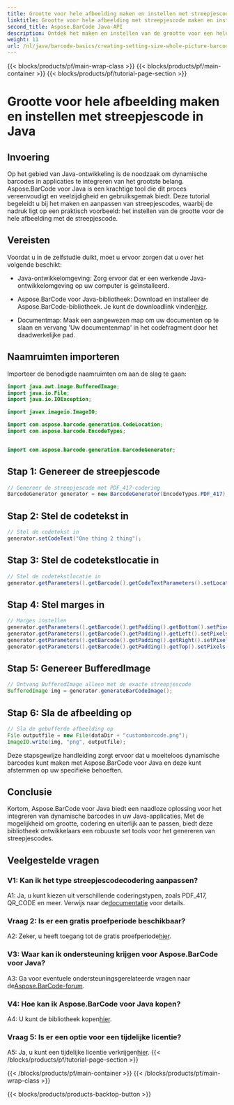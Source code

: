 ```yaml
---
title: Grootte voor hele afbeelding maken en instellen met streepjescode in Java
linktitle: Grootte voor hele afbeelding met streepjescode maken en instellen
second_title: Aspose.BarCode Java-API
description: Ontdek het maken en instellen van de grootte voor een hele afbeelding in Java met Aspose.BarCode. Pas het formaat, de codering en het uiterlijk moeiteloos aan.
weight: 11
url: /nl/java/barcode-basics/creating-setting-size-whole-picture-barcode/
---
```


{{< blocks/products/pf/main-wrap-class >}}
{{< blocks/products/pf/main-container >}}
{{< blocks/products/pf/tutorial-page-section >}}

# Grootte voor hele afbeelding maken en instellen met streepjescode in Java

## Invoering

Op het gebied van Java-ontwikkeling is de noodzaak om dynamische barcodes in applicaties te integreren van het grootste belang. Aspose.BarCode voor Java is een krachtige tool die dit proces vereenvoudigt en veelzijdigheid en gebruiksgemak biedt. Deze tutorial begeleidt u bij het maken en aanpassen van streepjescodes, waarbij de nadruk ligt op een praktisch voorbeeld: het instellen van de grootte voor de hele afbeelding met de streepjescode.

## Vereisten

Voordat u in de zelfstudie duikt, moet u ervoor zorgen dat u over het volgende beschikt:

- Java-ontwikkelomgeving: Zorg ervoor dat er een werkende Java-ontwikkelomgeving op uw computer is geïnstalleerd.

-  Aspose.BarCode voor Java-bibliotheek: Download en installeer de Aspose.BarCode-bibliotheek. Je kunt de downloadlink vinden[hier](https://releases.aspose.com/barcode/java/).

- Documentmap: Maak een aangewezen map om uw documenten op te slaan en vervang 'Uw documentenmap' in het codefragment door het daadwerkelijke pad.

## Naamruimten importeren

Importeer de benodigde naamruimten om aan de slag te gaan:

```java
import java.awt.image.BufferedImage;
import java.io.File;
import java.io.IOException;

import javax.imageio.ImageIO;

import com.aspose.barcode.generation.CodeLocation;
import com.aspose.barcode.EncodeTypes;


import com.aspose.barcode.generation.BarcodeGenerator;
```

## Stap 1: Genereer de streepjescode

```java
// Genereer de streepjescode met PDF_417-codering
BarcodeGenerator generator = new BarcodeGenerator(EncodeTypes.PDF_417);
```

## Stap 2: Stel de codetekst in

```java
// Stel de codetekst in
generator.setCodeText("One thing 2 thing");
```

## Stap 3: Stel de codetekstlocatie in

```java
// Stel de codetekstlocatie in
generator.getParameters().getBarcode().getCodeTextParameters().setLocation(CodeLocation.NONE);
```

## Stap 4: Stel marges in

```java
// Marges instellen
generator.getParameters().getBarcode().getPadding().getBottom().setPixels(0);
generator.getParameters().getBarcode().getPadding().getLeft().setPixels(0);
generator.getParameters().getBarcode().getPadding().getRight().setPixels(0);
generator.getParameters().getBarcode().getPadding().getTop().setPixels(0);
```

## Stap 5: Genereer BufferedImage

```java
// Ontvang BufferedImage alleen met de exacte streepjescode
BufferedImage img = generator.generateBarCodeImage();
```

## Stap 6: Sla de afbeelding op

```java
// Sla de gebufferde afbeelding op
File outputfile = new File(dataDir + "custombarcode.png");
ImageIO.write(img, "png", outputfile);
```

Deze stapsgewijze handleiding zorgt ervoor dat u moeiteloos dynamische barcodes kunt maken met Aspose.BarCode voor Java en deze kunt afstemmen op uw specifieke behoeften.

## Conclusie

Kortom, Aspose.BarCode voor Java biedt een naadloze oplossing voor het integreren van dynamische barcodes in uw Java-applicaties. Met de mogelijkheid om grootte, codering en uiterlijk aan te passen, biedt deze bibliotheek ontwikkelaars een robuuste set tools voor het genereren van streepjescodes.

## Veelgestelde vragen

### V1: Kan ik het type streepjescodecodering aanpassen?

 A1: Ja, u kunt kiezen uit verschillende coderingstypen, zoals PDF_417, QR_CODE en meer. Verwijs naar de[documentatie](https://reference.aspose.com/barcode/java/) voor details.

### Vraag 2: Is er een gratis proefperiode beschikbaar?

 A2: Zeker, u heeft toegang tot de gratis proefperiode[hier](https://releases.aspose.com/).

### V3: Waar kan ik ondersteuning krijgen voor Aspose.BarCode voor Java?

 A3: Ga voor eventuele ondersteuningsgerelateerde vragen naar de[Aspose.BarCode-forum](https://forum.aspose.com/c/barcode/13).

### V4: Hoe kan ik Aspose.BarCode voor Java kopen?

 A4: U kunt de bibliotheek kopen[hier](https://purchase.aspose.com/buy).

### Vraag 5: Is er een optie voor een tijdelijke licentie?

 A5: Ja, u kunt een tijdelijke licentie verkrijgen[hier](https://purchase.aspose.com/temporary-license/).
{{< /blocks/products/pf/tutorial-page-section >}}

{{< /blocks/products/pf/main-container >}}
{{< /blocks/products/pf/main-wrap-class >}}

{{< blocks/products/products-backtop-button >}}
